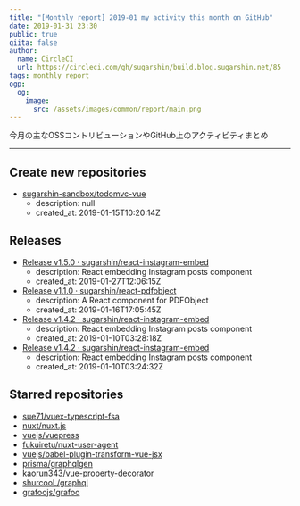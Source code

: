 ```yaml
---
title: "[Monthly report] 2019-01 my activity this month on GitHub"
date: 2019-01-31 23:30
public: true
qiita: false
author:
  name: CircleCI
  url: https://circleci.com/gh/sugarshin/build.blog.sugarshin.net/85
tags: monthly report
ogp:
  og:
    image:
      src: /assets/images/common/report/main.png
---
```


今月の主なOSSコントリビューションやGitHub上のアクティビティまとめ

***

## Create new repositories

- [sugarshin-sandbox/todomvc-vue](https://github.com/sugarshin-sandbox/todomvc-vue)
  - description: null
  - created_at: 2019-01-15T10:20:14Z

## Releases

- [Release v1.5.0 · sugarshin/react-instagram-embed](https://github.com/sugarshin/react-instagram-embed/releases/tag/v1.5.0)
  - description: React embedding Instagram posts component
  - created_at: 2019-01-27T12:06:15Z
- [Release v1.1.0 · sugarshin/react-pdfobject](https://github.com/sugarshin/react-pdfobject/releases/tag/v1.1.0)
  - description: A React component for PDFObject
  - created_at: 2019-01-16T17:05:45Z
- [Release v1.4.2 · sugarshin/react-instagram-embed](https://github.com/sugarshin/react-instagram-embed/releases/tag/v1.4.2)
  - description: React embedding Instagram posts component
  - created_at: 2019-01-10T03:28:18Z
- [Release v1.4.2 · sugarshin/react-instagram-embed](https://github.com/sugarshin/react-instagram-embed/releases/tag/v1.4.2)
  - description: React embedding Instagram posts component
  - created_at: 2019-01-10T03:24:32Z

## Starred repositories

- [sue71/vuex-typescript-fsa](https://github.com/sue71/vuex-typescript-fsa)
- [nuxt/nuxt.js](https://github.com/nuxt/nuxt.js)
- [vuejs/vuepress](https://github.com/vuejs/vuepress)
- [fukuiretu/nuxt-user-agent](https://github.com/fukuiretu/nuxt-user-agent)
- [vuejs/babel-plugin-transform-vue-jsx](https://github.com/vuejs/babel-plugin-transform-vue-jsx)
- [prisma/graphqlgen](https://github.com/prisma/graphqlgen)
- [kaorun343/vue-property-decorator](https://github.com/kaorun343/vue-property-decorator)
- [shurcooL/graphql](https://github.com/shurcooL/graphql)
- [grafoojs/grafoo](https://github.com/grafoojs/grafoo)
